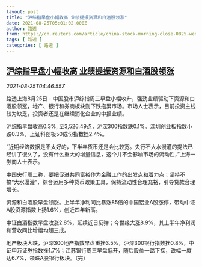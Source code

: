 ```yaml
---
layout: post
title: "沪综指早盘小幅收高 业绩提振资源和白酒股领涨"
date: 2021-08-25T05:01:02.000Z
author: 路透
from: https://cn.reuters.com/article/china-stock-morning-close-0825-wedn-idCNKBS2FQ09H
tags: [ 路透 ]
categories: [ 路透 ]
---
```

<!--1629867662000-->
[沪综指早盘小幅收高 业绩提振资源和白酒股领涨](https://cn.reuters.com/article/china-stock-morning-close-0825-wedn-idCNKBS2FQ09H)
------

<div>
<div><i>2021-08-25T04:46:55Z</i></div><p>路透上海8月25日 - 中国股市沪综指周三早盘小幅收升，强劲业绩驱动下资源和白酒股领涨，地产、银行和券商板块则下跌拖累市场。市场人士表示，目前投资主线较为缺乏，投资者还是在继续消化企业的中报业绩。</p><p>沪综指早盘收高0.3%, 至3,526.49点，沪深300指数跌0.1%。深圳创业板指数小跌0.3%，上证科创板50成份指数挫2.4%。</p><p>“近期经济数据是不太好的，下半年货币还是会比较宽。央行不大水漫灌的提法已经讲了很久了，没有什么重大的增量信息，这个并不会影响市场的流动性，”上海一券商人士表示。</p><p>中国央行周二称，要把促进共同富裕作为金融工作的出发点和着力点；坚持不搞“大水漫灌”，综合运用多种货币政策工具，保持流动性合理充裕，引导贷款合理增长。</p><p>资源和白酒股早盘领涨。上半年净利同比暴涨85倍的中国铝业A股涨停，带动中证A股资源指数上扬1.6%，创近四年新高。</p><p>中证白酒指数早盘收涨2.8%，延续近日反弹；今世缘大涨8.9%，其上半年净利润和营收同比增幅均超三成。</p><p>地产板块大跌，沪深300地产指数早盘重挫3.5%，沪深300银行指数挫0.8%，中证申万证券指数挫1.7%；江苏银行周三早盘低开，随后股价一路下探，跌幅一度达6.7%，领跌A股银行板块。（完） </p>
</div>
